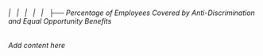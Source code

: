 ###### |   |   |   |   |   ├── Percentage of Employees Covered by Anti-Discrimination and Equal Opportunity Benefits

*Add content here*